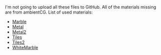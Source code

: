 I'm not going to upload all these files to GitHub. All of the materials missing are from ambientCG.
List of used materials:
- [Marble](https://ambientcg.com/view?id=Marble016)
- [Metal](https://ambientcg.com/view?id=Metal036)
- [Metal2](https://ambientcg.com/view?id=Metal029)
- [Tiles](https://ambientcg.com/view?id=Tiles108)
- [Tiles2](https://ambientcg.com/view?id=Tiles075)
- [WhiteMarble](https://ambientcg.com/view?id=Marble021)